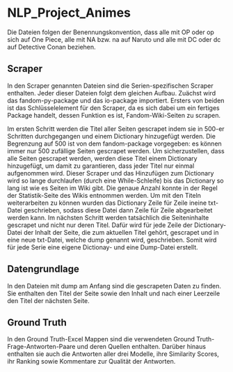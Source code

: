 ﻿# NLP_Project_Animes

Die Dateien folgen der Benennungskonvention, dass alle mit OP oder op sich auf One Piece, alle mit NA bzw. na auf Naruto und alle mit DC oder dc auf Detective Conan beziehen.

## Scraper
In den Scraper genannten Dateien sind die Serien-spezifischen Scraper enthalten. Jeder dieser Dateien folgt dem gleichen Aufbau.
Zuächst wird das fandom-py-package und das io-package importiert. Ersters von beiden ist das Schlüsselelement für den Scraper, da es sich dabei um ein fertiges Package handelt, dessen Funktion es ist, Fandom-Wiki-Seiten zu scrapen.

Im ersten Schritt werden die Titel aller Seiten gescrapet indem sie in 500-er Schritten durchgegangen und einem Dictionary hinzugefügt werden. Die Begrenzung auf 500 ist von dem fandom-package vorgegeben: es können immer nur 500 zufällige Seiten gescrapet werden. Um sicherzustellen, dass alle Seiten gescrapet werden, werden diese Titel einem Dictionary hinzugefügt, um damit zu garantieren, dass jeder Titel nur einmal aufgenommen wird. Dieser Scraper und das Hinzufügen zum Dictionary wird so lange durchlaufen (durch eine While-Schleife) bis das Dictionary so lang ist wie es Seiten im Wiki gibt. Die genaue Anzahl konnte in der Regel der Statistik-Seite des Wikis entnommen werden.
Um mit den Titeln weiterarbeiten zu können wurden das Dictionary Zeile für Zeile ineine txt-Datei geschrieben, sodass diese Datei dann Zeile für Zeile abgearbeitet werden kann.
Im nächsten Schritt werden tatsächlich die Seiteninhalte gescrapet und nicht nur deren Titel. Dafür wird für jede Zeile der Dictionary-Datei der Inhalt der Seite, die zum aktuellen Titel gehört, gescrapet und in eine neue txt-Datei, welche dump genannt wird, geschrieben. Somit wird für jede Serie eine eigene Dictionay- und eine Dump-Datei erstellt.

## Datengrundlage
In den Dateien mit dump am Anfang sind die gescrapeten Daten zu finden. Sie enthalten den Titel der Seite sowie den Inhalt und nach einer Leerzeile den Titel der nächsten Seite.

## Ground Truth
In den Ground Truth-Excel Mappen sind die verwendeten Ground Truth-Frage-Antworten-Paare und deren Quellen enthalten. Darüber hinaus enthalten sie auch die Antworten aller drei Modelle, ihre Similarity Scores, ihr Ranking sowie Kommentare zur Qualität der Antworten.






